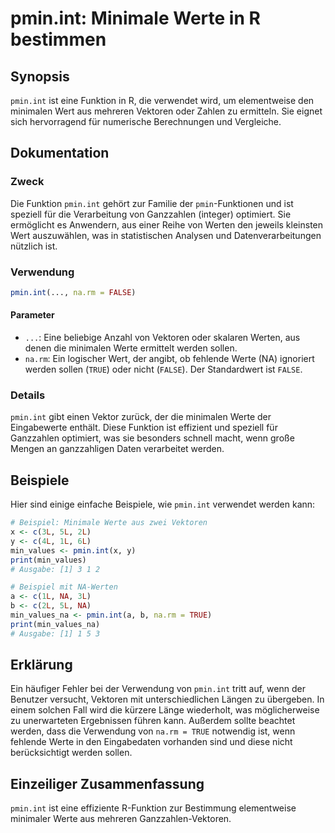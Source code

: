 <!--
Meta Description: # pmin.int: Minimale Werte in R bestimmen ## Synopsis `pmin.int` ist eine Funktion in R, die verwendet wird, um elementweise den minimalen Wert aus me...
Meta Keywords: pmin, int, werte, ist, die
-->

# pmin.int: Minimale Werte in R bestimmen

## Synopsis
`pmin.int` ist eine Funktion in R, die verwendet wird, um elementweise den minimalen Wert aus mehreren Vektoren oder Zahlen zu ermitteln. Sie eignet sich hervorragend für numerische Berechnungen und Vergleiche.

## Dokumentation
### Zweck
Die Funktion `pmin.int` gehört zur Familie der `pmin`-Funktionen und ist speziell für die Verarbeitung von Ganzzahlen (integer) optimiert. Sie ermöglicht es Anwendern, aus einer Reihe von Werten den jeweils kleinsten Wert auszuwählen, was in statistischen Analysen und Datenverarbeitungen nützlich ist.

### Verwendung
```R
pmin.int(..., na.rm = FALSE)
```

#### Parameter
- `...`: Eine beliebige Anzahl von Vektoren oder skalaren Werten, aus denen die minimalen Werte ermittelt werden sollen.
- `na.rm`: Ein logischer Wert, der angibt, ob fehlende Werte (NA) ignoriert werden sollen (`TRUE`) oder nicht (`FALSE`). Der Standardwert ist `FALSE`.

### Details
`pmin.int` gibt einen Vektor zurück, der die minimalen Werte der Eingabewerte enthält. Diese Funktion ist effizient und speziell für Ganzzahlen optimiert, was sie besonders schnell macht, wenn große Mengen an ganzzahligen Daten verarbeitet werden.

## Beispiele
Hier sind einige einfache Beispiele, wie `pmin.int` verwendet werden kann:

```R
# Beispiel: Minimale Werte aus zwei Vektoren
x <- c(3L, 5L, 2L)
y <- c(4L, 1L, 6L)
min_values <- pmin.int(x, y)
print(min_values)
# Ausgabe: [1] 3 1 2

# Beispiel mit NA-Werten
a <- c(1L, NA, 3L)
b <- c(2L, 5L, NA)
min_values_na <- pmin.int(a, b, na.rm = TRUE)
print(min_values_na)
# Ausgabe: [1] 1 5 3
```

## Erklärung
Ein häufiger Fehler bei der Verwendung von `pmin.int` tritt auf, wenn der Benutzer versucht, Vektoren mit unterschiedlichen Längen zu übergeben. In einem solchen Fall wird die kürzere Länge wiederholt, was möglicherweise zu unerwarteten Ergebnissen führen kann. Außerdem sollte beachtet werden, dass die Verwendung von `na.rm = TRUE` notwendig ist, wenn fehlende Werte in den Eingabedaten vorhanden sind und diese nicht berücksichtigt werden sollen.

## Einzeiliger Zusammenfassung
`pmin.int` ist eine effiziente R-Funktion zur Bestimmung elementweise minimaler Werte aus mehreren Ganzzahlen-Vektoren.